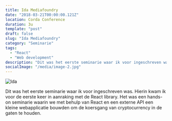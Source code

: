 ```yaml
---
title: Ida Mediafoundry
date: "2018-03-21T00:00:00.121Z"
location: Corda Conference
duration: 3u
template: "post"
draft: false
slug: "Ida Mediafoundry"
category: "Seminarie"
tags:
  - "React"
  - "Web development"
description: "Dit was het eerste seminarie waar ik voor ingeschreven was. Hierin kwam ik voor de eerste keer in aanraking met ..."
socialImage: "/media/image-2.jpg"
---
```


![Ida](/media/portfolio/ida.png)

Dit was het eerste seminarie waar ik voor ingeschreven was. Hierin kwam ik voor de eerste keer in aanraking met de React library. Het was een hands-on seminarie waarin we met behulp van React en een externe API een kleine webapplicatie bouwden om de koersgang van cryptocurrency in de gaten te houden.
